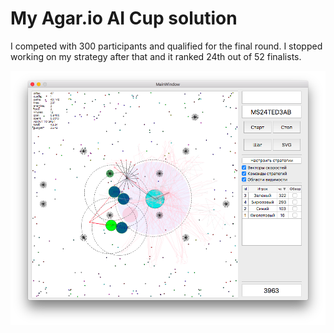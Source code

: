 # My Agar.io AI Cup solution

I competed with 300 participants and qualified for the final round.
I stopped working on my strategy after that and it ranked 24th out of 52 finalists.

![Screenshot](screenshots/Screen%20Shot%202018-04-25%20at%203.13.26%20PM.png)
